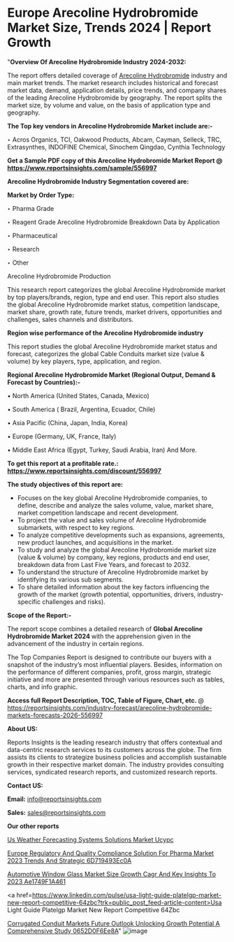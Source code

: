 # Europe Arecoline Hydrobromide Market Size, Trends 2024 | Report Growth

"<strong>Overview Of Arecoline Hydrobromide Industry 2024-2032:</strong>

The report offers detailed coverage of <a href=https://www.reportsinsights.com/sample/556997>Arecoline Hydrobromide</a> industry and main market trends. The market research includes historical and forecast market data, demand, application details, price trends, and company shares of the leading Arecoline Hydrobromide by geography. The report splits the market size, by volume and value, on the basis of application type and geography.

<strong>The Top key vendors in Arecoline Hydrobromide Market include are:- </strong>

‣ Acros Organics, TCI, Oakwood Products, Abcam, Cayman, Selleck, TRC, Extrasynthes, INDOFINE Chemical, Sinochem Qingdao, Cynthia Technology

<strong>Get a Sample PDF copy of this Arecoline Hydrobromide Market Report </strong><strong>@ <a href=https://www.reportsinsights.com/sample/556997 style=color:#0000ff;>https://www.reportsinsights.com/sample/556997</a> </strong>

<strong>Arecoline Hydrobromide Industry Segmentation covered are:</strong>

<strong>Market by Order Type: </strong>


‣ Pharma Grade

‣ Reagent Grade
Arecoline Hydrobromide Breakdown Data by Application

‣ Pharmaceutical

‣ Research

‣ Other

Arecoline Hydrobromide Production

This research report categorizes the global Arecoline Hydrobromide market by top players/brands, region, type and end user. This report also studies the global Arecoline Hydrobromide market status, competition landscape, market share, growth rate, future trends, market drivers, opportunities and challenges, sales channels and distributors.

<strong>Region wise performance of the Arecoline Hydrobromide industry</strong><strong> </strong>

This report studies the global Arecoline Hydrobromide market status and forecast, categorizes the global Cable Conduits market size (value &amp; volume) by key players, type, application, and region. 

<strong>Regional Arecoline Hydrobromide Market (Regional Output, Demand &amp; Forecast by Countries):-</strong>

• North America (United States, Canada, Mexico)

• South America ( Brazil, Argentina, Ecuador, Chile)

• Asia Pacific (China, Japan, India, Korea)

• Europe (Germany, UK, France, Italy)

• Middle East Africa (Egypt, Turkey, Saudi Arabia, Iran) And More.

<strong>To get this report at a profitable rate.: <a href=https://www.reportsinsights.com/discount/556997 style=color:#0000ff;>https://www.reportsinsights.com/discount/556997</a></strong>

<strong>The study objectives of this report are:</strong>
<ul>
  <li>Focuses on the key global Arecoline Hydrobromide companies, to define, describe and analyze the sales volume, value, market share, market competition landscape and recent development.</li>
  <li>To project the value and sales volume of Arecoline Hydrobromide submarkets, with respect to key regions.</li>
  <li>To analyze competitive developments such as expansions, agreements, new product launches, and acquisitions in the market.</li>
  <li>To study and analyze the global Arecoline Hydrobromide market size (value &amp; volume) by company, key regions, products and end user, breakdown data from Last Five Years, and forecast to 2032.</li>
  <li>To understand the structure of Arecoline Hydrobromide market by identifying its various sub segments.</li>
  <li>To share detailed information about the key factors influencing the growth of the market (growth potential, opportunities, drivers, industry-specific challenges and risks).</li>
</ul>
<strong>Scope of the Report:-</strong><strong> </strong>

The report scope combines a detailed research of <strong>Global Arecoline Hydrobromide Market 2024 </strong>with the apprehension given in the advancement of the industry in certain regions.

The Top Companies Report is designed to contribute our buyers with a snapshot of the industry’s most influential players. Besides, information on the performance of different companies, profit, gross margin, strategic initiative and more are presented through various resources such as tables, charts, and info graphic.

<strong>Access full Report Description, TOC, Table of Figure, Chart, etc. </strong>@   <a href=https://reportsinsights.com/industry-forecast/arecoline-hydrobromide-markets-forecasts-2026-556997 style=color:#0000ff;>https://reportsinsights.com/industry-forecast/arecoline-hydrobromide-markets-forecasts-2026-556997</a>

<strong>About US:</strong>

Reports Insights is the leading research industry that offers contextual and data-centric research services to its customers across the globe. The firm assists its clients to strategize business policies and accomplish sustainable growth in their respective market domain. The industry provides consulting services, syndicated research reports, and customized research reports.

<strong>Contact US:</strong>

<p class=""""><b>Email:</b> <a href=mailto:info@reportsinsights.com>info@reportsinsights.com</a></p>
<p class=""""><b>Sales:</b> <a href=mailto:sales@reportsinsights.com>sales@reportsinsights.com</a></p>

<strong>Our other reports</strong>

<a href=https://www.linkedin.com/pulse/us-weather-forecasting-systems-solutions-market-ucypc/>Us Weather Forecasting Systems Solutions Market Ucypc</a>

<a href=https://medium.com/@shreyaw909/europe-regulatory-and-quality-compliance-solution-for-pharma-market-2023-trends-and-strategic-6d719493ec0a>Europe Regulatory And Quality Compliance Solution For Pharma Market 2023 Trends And Strategic 6D719493Ec0A</a>

<a href=https://medium.com/@d7298290/automotive-window-glass-market-size-growth-cagr-and-key-insights-to-2023-ae1749f1a461>Automotive Window Glass Market Size Growth Cagr And Key Insights To 2023 Ae1749F1A461</a>

<a href=https://www.linkedin.com/pulse/usa-light-guide-platelgp-market-new-report-competitive-64zbc?trk=public_post_feed-article-content>Usa Light Guide Platelgp Market New Report Competitive 64Zbc</a>

<a href=https://medium.com/@khalunansh/corrugated-conduit-markets-future-outlook-unlocking-growth-potential-a-comprehensive-study-0652d0f6ee8a>Corrugated Conduit Markets Future Outlook Unlocking Growth Potential A Comprehensive Study 0652D0F6Ee8A</a>"
![image](https://github.com/Reportsinsights123/RIgrowth/assets/158415881/916d1191-24a6-46ae-90fc-04d2534e381b)
